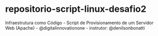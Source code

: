 # repositorio-script-linux-desafio2
Infraestrutura como Código - Script de Provisionamento de um Servidor Web (Apache) - @digitalinnovationone - instrutor: @denilsonbonatti

